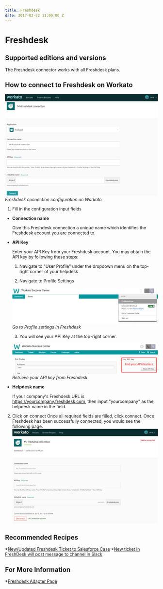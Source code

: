 ```yaml
---
title: Freshdesk
date: 2017-02-22 11:00:00 Z
---
```


# Freshdesk

## Supported editions and versions
The Freshdesk connector works with all Freshdesk plans.

## How to connect to Freshdesk on Workato

![Freshdesk connection configuration](/assets/images/connectors/freshdesk/freshdesk-connection.png)
*Freshdesk connection configuration on Workato*

1. Fill in the configuration input fields

* **Connection name**

  Give this Freshdesk connection a unique name which identifies the Freshdesk account you are connected to.

* **API Key**

  Enter your API Key from your Freshdesk account. You may obtain the API key by following these steps:

  1. Navigate to "User Profile" under the dropdown menu on the top-right corner of your helpdesk

  2. Navigate to Profile Settings

  ![Freshdesk profile settings](/assets/images/connectors/freshdesk/freshdesk-tab.png)
  *Go to Profile settings in Freshdesk*

  3. You will see your API Key at the top-right corner.
  
  ![Freshdesk Connection](/assets/images/connectors/freshdesk/freshdesk-api.png)
  *Retrieve your API key from Freshdesk*

* **Helpdesk name**

  If your company's Freshdesk URL is https://yourcompany.freshdesk.com, then input "yourcompany" as the helpdesk name in the field.
  
2. Click on connect
 Once all required fields are filled, click connect. Once Freshdesk has been successfully connected, you would see the following page.
 ![Freshdesk Successful Connection](/assets/images/connectors/freshdesk/freshdesk-successful-connection.png)

 ## Recommended Recipes
   *[New/Updated Freshdesk Ticket to Salesforce Case](https://www.workato.com/recipes/120619-salesforce-new-updated-case-to-freshdesk-ticket#recipe)
   *[New ticket in FreshDesk will post message to channel in Slack](https://www.workato.com/recipes/103170-new-ticket-in-freshdesk-will-post-message-to-channel-in-slack)

 ## For More Information 
   *[Freshdesk Adapter Page](https://www.workato.com/integrations/freshdesk)